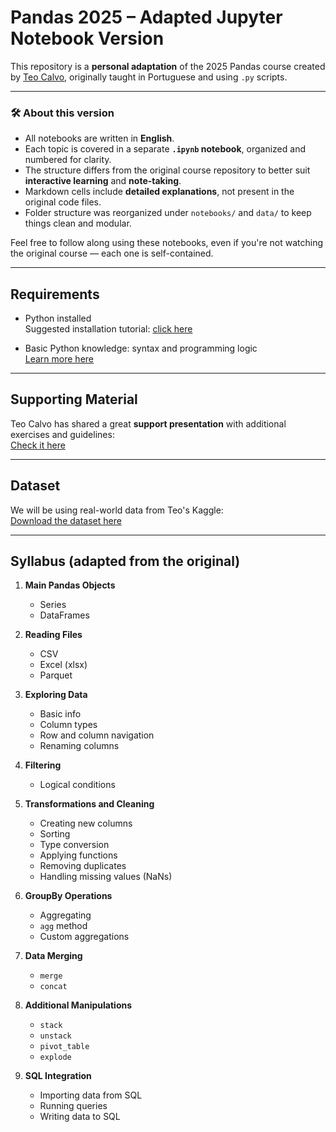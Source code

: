 # Pandas 2025 – Adapted Jupyter Notebook Version

This repository is a **personal adaptation** of the 2025 Pandas course created by [Teo Calvo](https://youtube.com/@teomewhy), originally taught in Portuguese and using `.py` scripts.

---

### 🛠️ About this version

- All notebooks are written in **English**.
- Each topic is covered in a separate **`.ipynb` notebook**, organized and numbered for clarity.
- The structure differs from the original course repository to better suit **interactive learning** and **note-taking**.
- Markdown cells include **detailed explanations**, not present in the original code files.
- Folder structure was reorganized under `notebooks/` and `data/` to keep things clean and modular.

Feel free to follow along using these notebooks, even if you're not watching the original course — each one is self-contained.

---

## Requirements

- Python installed  
  Suggested installation tutorial: [click here](https://youtu.be/OeKzVjiiRm4?si=PT0v4LwNE9SUL-2m)

- Basic Python knowledge: syntax and programming logic  
  [Learn more here](https://www.youtube.com/playlist?list=PLvlkVRRKOYFSpRkqnR0p2A-eaVlpLnN3D)

---

## Supporting Material

Teo Calvo has shared a great **support presentation** with additional exercises and guidelines:  
[Check it here](https://docs.google.com/presentation/d/10_lCOieWozst3t2ldGaY78vxh4mOGkplHqXBQ7M3eDo/edit?usp=sharing)

---

## Dataset

We will be using real-world data from Teo's Kaggle:  
[Download the dataset here](https://www.kaggle.com/datasets/teocalvo/teomewhy-loyalty-system)

---

## Syllabus (adapted from the original)

1. **Main Pandas Objects**
   - Series  
   - DataFrames

2. **Reading Files**
   - CSV  
   - Excel (xlsx)  
   - Parquet

3. **Exploring Data**
   - Basic info  
   - Column types  
   - Row and column navigation  
   - Renaming columns

4. **Filtering**
   - Logical conditions

5. **Transformations and Cleaning**
   - Creating new columns  
   - Sorting  
   - Type conversion  
   - Applying functions  
   - Removing duplicates  
   - Handling missing values (NaNs)

6. **GroupBy Operations**
   - Aggregating  
   - `agg` method  
   - Custom aggregations

7. **Data Merging**
   - `merge`  
   - `concat`

8. **Additional Manipulations**
   - `stack`  
   - `unstack`  
   - `pivot_table`  
   - `explode`

9. **SQL Integration**
   - Importing data from SQL  
   - Running queries  
   - Writing data to SQL

